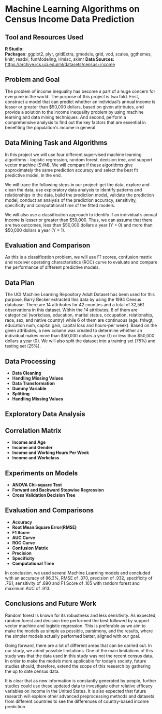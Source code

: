# Machine Learning Algorithms on Census Income Data Prediction

## Tool and Resources Used 
**R Studio:**   
**Packages:** ggplot2, plyr, gridExtra, gmodels, grid, vcd, scales, ggthemes, knitr, readxl, funModeling, Hmisc, skimr
**Data Sources:** 
https://archive.ics.uci.edu/ml/datasets/census+income

## Problem and Goal
The problem of income inequality has become a part of a huge concern for everyone in the world. The purpose of this project is two fold. First, construct a model that can predict whether an individual’s annual income is lesser or greater than $50,000 dollars, based on given attributes, and provide a solution to the income inequality problem by using machine learning and data mining techniques. And second, perform a comprehensive analysis to find out the key factors that are essential in benefiting the population's income in general.

## Data Mining Task and Algorithms
In this project we will use four different supervised machine learning algorithms - logistic regression, random forest, decision tree, and support vector machine (SVM). We will compare if these algorithms give approximately the same prediction accuracy and select the best fit predictive model, in the end.

We will trace the following steps in our project: get the data, explore and clean the data, use exploratory data analysis to identify patterns and relationships in the data, build the prediction model, validate the prediction model, conduct an analysis of the prediction accuracy, sensitivity, specificity and computational time of the fitted models.

We will also use a classification approach to identify if an individual’s annual income is lesser or greater than $50,000. Thus, we can assume that there are two outcomes, less than $50,000 dollars a year (Y = 0) and more than $50,000 dollars a year (Y = 1).

## Evaluation and Comparison
As this is a classification problem, we will use F1 scores, confusion matrix and receiver operating characteristics (ROC) curve to evaluate and compare the performance of different predictive models.

## Data Plan
The UCI Machine Learning Repository Adult Dataset has been used for this purpose. Barry Becker extracted this data by using the 1994 Census database. There are 14 attributes for 42 counties and a total of 32,561 observations in this dataset. Within the 14 attributes, 8 of them are categorical (workclass, education, marital status, occupation, relationship, race, sex, and native country) while 6 of them are continuous (age, fnlwgt, education num, capital gain, capital loss and hours-per week).
Based on the given attributes, a new column was created to determine whether an individual makes more than $50,000 dollars a year (1) or less than $50,000 dollars a year (0). We will also split the dataset into a training set (75%) and testing set (25%).

## Data Processing
*	**Data Cleaning**
*	**Handling Missing Values**
*	**Data Transformation**
*	**Dummy Variable**
*	**Splitting**
*	**Handling Missing Values**

## Exploratory Data Analysis

## Correlation Matrix
*	**Income and Age**
*	**Income and Gender**
*	**Income and Working Hours Per Week**
*	**Income and Workclass**

## Experiments on Models
*	**ANOVA Chi-square Test**
*	**Forward and Backward Stepwise Regression**
*	**Cross Validation Decision Tree**

## Evaluation and Comparisons
*	**Accuracy**
*	**Root Mean Square Error(RMSE)**
*	**F1 Score**
*	**AUC Curve**
*	**ROC Curve**
*	**Confusion Matrix**
*	**Precision**
*	**Specificity**
*	**Computational Time**

In conclusion, we used several Machine Learning models and concluded with an accuracy of 86.3%, RMSE of .370, precision of .932, specificity of .761, sensitivity of .890 and F1 Score of .105 with random forest and maximum AUC of .913. 

## Conclusions and Future Work
Random forest is known for its robustness and less sensitivity. As expected, random forest and decision tree performed the best followed by support vector machine and logistic regression. This is preferable as we aim to make the models as simple as possible, parsimony, and the results, where the simpler models actually performed better, aligned with our goal.

Going forward, there are a lot of different areas that can be carried out. In our study, we admit possible limitations. One of the main limitations of this study was that the data used in this study was not the recent census data. In order to make the models more applicable for today’s society, future studies should, therefore, extend the scope of this research by gathering the up to date census data.

It is clear that as new information is constantly generated by people, further studies could use these updated data to investigate other relative efficacy variables on income in the United States. It is also expected that future research will explore other advanced preprocessing methods and datasets from different countries to see the differences of country-based income prediction. 
